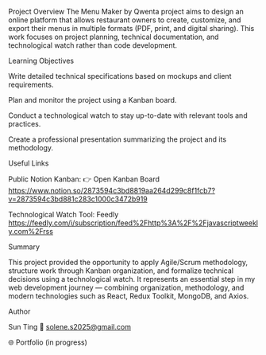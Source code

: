 Project Overview
The Menu Maker by Qwenta project aims to design an online platform that allows restaurant owners to create, customize, and export their menus in multiple formats (PDF, print, and digital sharing).
This work focuses on project planning, technical documentation, and technological watch rather than code development.

Learning Objectives

Write detailed technical specifications based on mockups and client requirements.

Plan and monitor the project using a Kanban board.

Conduct a technological watch to stay up-to-date with relevant tools and practices.

Create a professional presentation summarizing the project and its methodology.

Useful Links

Public Notion Kanban: 👉 Open Kanban Board
https://www.notion.so/2873594c3bd8819aa264d299c8f1fcb7?v=2873594c3bd881c283c1000c3472b919

Technological Watch Tool: Feedly
https://feedly.com/i/subscription/feed%2Fhttp%3A%2F%2Fjavascriptweekly.com%2Frss

Summary

This project provided the opportunity to apply Agile/Scrum methodology, structure work through Kanban organization, and formalize technical decisions using a technological watch.
It represents an essential step in my web development journey — combining organization, methodology, and modern technologies such as React, Redux Toolkit, MongoDB, and Axios.

Author

Sun Ting
📧 solene.s2025@gmail.com

🌐 Portfolio (in progress)
